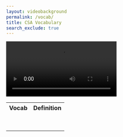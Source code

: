```yaml
---
layout: videobackground
permalink: /vocab/
title: CSA Vocabulary
search_exclude: true
---
```



<div id="video_wrapper">
  <video autoplay loop>
    <source src="https://drive.google.com/uc?export=view&id=1sd8r1eaSjNPmfyyXhC8PDEOjDMo_23cL" type="video/mp4">
  </video>
</div>

<table>
   <tr>
    <th>Vocab</th>
    <th>Definition</th>

   </tr>
   
   <tr>
    <td></td>
    <td></td>

   </tr>
  
   <tr>
    <td></td>
    <td></td>
   </tr>
  
   <tr>
    <td></td>
    <td></td>

   </tr>
  
   <tr>
    <td></td>
    <td></td>

   </tr>
  
   <tr>
    <td></td>
    <td></td>
   </tr>
   
   <tr>
    <td></td>
    <td></td>
   </tr>
   
   <tr>
    <td></td>
    <td></td>
   </tr>
   
   <tr>
    <td></td>
    <td></td>
   </tr>


